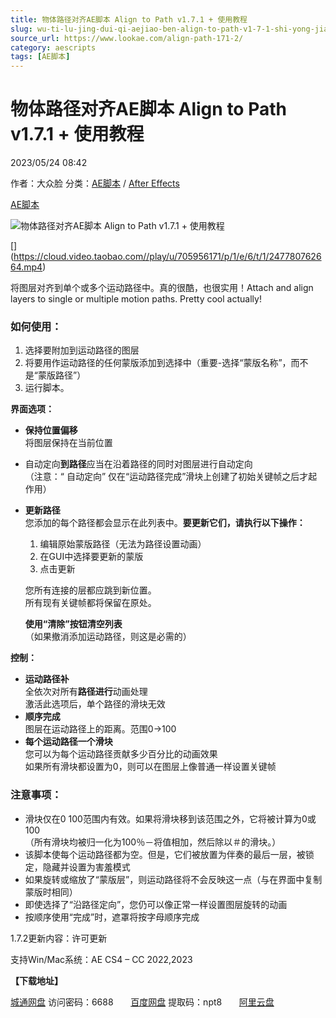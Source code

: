 ```yaml
---
title: 物体路径对齐AE脚本 Align to Path v1.7.1 + 使用教程
slug: wu-ti-lu-jing-dui-qi-aejiao-ben-align-to-path-v1-7-1-shi-yong-jiao-cheng
source_url: https://www.lookae.com/align-path-171-2/
category: aescripts
tags: [AE脚本]
---
```

# 物体路径对齐AE脚本 Align to Path v1.7.1 + 使用教程

2023/05/24 08:42

作者：大众脸
分类：[AE脚本](https://www.lookae.com/after-effects/aescripts/) / [After Effects](https://www.lookae.com/after-effects/)

[AE脚本](https://www.lookae.com/tag/ae%e8%84%9a%e6%9c%ac/)

![物体路径对齐AE脚本 Align to Path v1.7.1 + 使用教程](https://www.lookae.com/wp-content/uploads/2019/12/Align-to-Path.jpg "物体路径对齐AE脚本 Align to Path v1.7.1 + 使用教程-LookAE.com")

[﻿[﻿]("https://cloud.video.taobao.com//play/u/705956171/p/1/e/6/t/1/247780762664.mp4)](https://cloud.video.taobao.com//play/u/705956171/p/1/e/6/t/1/247780762664.mp4)

将图层对齐到单个或多个运动路径中。真的很酷，也很实用！Attach and align layers to single or multiple motion paths. Pretty cool actually!

### 如何使用：

1. 选择要附加到运动路径的图层
2. 将要用作运动路径的任何蒙版添加到选择中（重要-选择“蒙版名称”，而不是“蒙版路径”）
3. 运行脚本。

**界面选项：**

* **保持位置偏移**  
  将图层保持在当前位置
* 自动定向**到路径**应当在沿着路径的同时对图层进行自动定向  
  （注意：“ 自动定向” 仅在“运动路径完成”滑块上创建了初始关键帧之后才起作用）
* **更新路径**  
  您添加的每个路径都会显示在此列表中。**要更新它们，请执行以下操作：**
  1. 编辑原始蒙版路径（无法为路径设置动画）
  2. 在GUI中选择要更新的蒙版
  3. 点击更新

  您所有连接的层都应跳到新位置。  
  所有现有关键帧都将保留在原处。

  **使用“清除”按钮清空列表**  
  （如果撤消添加运动路径，则这是必需的）

**控制：**

* **运动路径补**  
  全依次对所有**路径进行**动画处理  
  激活此选项后，单个路径的滑块无效
* **顺序完成**  
  图层在运动路径上的距离。范围0→100
* **每个运动路径一个滑块**  
  您可以为每个运动路径贡献多少百分比的动画效果  
  如果所有滑块都设置为0，则可以在图层上像普通一样设置关键帧

### 注意事项：

* 滑块仅在0 100范围内有效。如果将滑块移到该范围之外，它将被计算为0或100  
  （所有滑块均被归一化为100％－将值相加，然后除以＃的滑块。）
* 该脚本使每个运动路径都为空。但是，它们被放置为伴奏的最后一层，被锁定，隐藏并设置为害羞模式
* 如果旋转或缩放了“蒙版层”，则运动路径将不会反映这一点（与在界面中复制蒙版时相同）
* 即使选择了“沿路径定向”，您仍可以像正常一样设置图层旋转的动画
* 按顺序使用“完成”时，遮罩将按字母顺序完成

1.7.2更新内容：许可更新

支持Win/Mac系统：AE CS4 – CC 2022,2023

**【下载地址】**

[城通网盘](https://url70.ctfile.com/f/2827370-860564868-b6e086?p=4431) 访问密码：6688       [百度网盘](https://pan.baidu.com/s/1StA6PIyKZG2UL3Yiog7TvA?pwd=npt8) 提取码：npt8       [阿里云盘](https://www.aliyundrive.com/s/biFUz2hC2XH)
